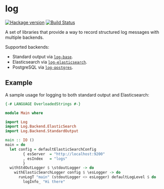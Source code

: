 # log

[![Hackage version](https://img.shields.io/hackage/v/log-base.svg?label=Hackage)](https://hackage.haskell.org/package/log-base)
[![Build Status](https://github.com/scrive/log/workflows/Haskell-CI/badge.svg?branch=master)](https://github.com/scrive/log/actions?query=branch%3Amaster)

A set of libraries that provide a way to record structured log messages with
multiple backends.

Supported backends:

* Standard output via
  [`log-base`](https://hackage.haskell.org/package/log-base).
* Elasticsearch via
  [`log-elasticsearch`](https://hackage.haskell.org/package/log-elasticsearch).
* PostgreSQL via
  [`log-postgres`](https://hackage.haskell.org/package/log-postgres).

## Example

A sample usage for logging to both standard output and Elasticsearch:

```haskell
{-# LANGUAGE OverloadedStrings #-}

module Main where

import Log
import Log.Backend.ElasticSearch
import Log.Backend.StandardOutput

main :: IO ()
main = do
  let config = defaultElasticSearchConfig
        { esServer  = "http://localhost:9200"
        , esIndex   = "logs"
        }
  withStdOutLogger $ \stdoutLogger -> do
    withElasticSearchLogger config $ \esLogger -> do
      runLogT "main" (stdoutLogger <> esLogger) defaultLogLevel $ do
        logInfo_ "Hi there"
```
